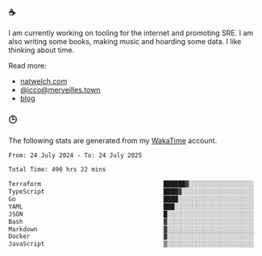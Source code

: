 ### ☕

I am currently working on tooling for the internet and promoting SRE. I am also writing some books, making music and hoarding some data. I like thinking about time.

Read more:

 - [natwelch.com](https://natwelch.com)
 - [@icco@merveilles.town](https://merveilles.town/@icco)
 - [blog](https://writing.natwelch.com)

### 🕒

The following stats are generated from my [WakaTime](https://wakatime.com/@icco) account.

<!--START_SECTION:waka-->

```txt
From: 24 July 2024 - To: 24 July 2025

Total Time: 490 hrs 22 mins

Terraform                                  ██████▓░░░░░░░░░░░░░░░░░░   26.12 %
TypeScript                                 ████▓░░░░░░░░░░░░░░░░░░░░   19.06 %
Go                                         ████░░░░░░░░░░░░░░░░░░░░░   16.41 %
YAML                                       ███░░░░░░░░░░░░░░░░░░░░░░   11.45 %
JSON                                       █░░░░░░░░░░░░░░░░░░░░░░░░   04.31 %
Bash                                       ▓░░░░░░░░░░░░░░░░░░░░░░░░   03.20 %
Markdown                                   ▓░░░░░░░░░░░░░░░░░░░░░░░░   02.93 %
Docker                                     ▓░░░░░░░░░░░░░░░░░░░░░░░░   02.40 %
JavaScript                                 ▒░░░░░░░░░░░░░░░░░░░░░░░░   01.87 %
```

<!--END_SECTION:waka-->
